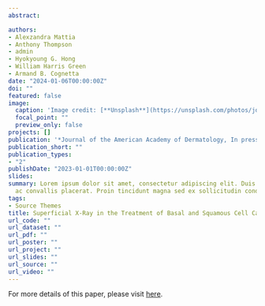 ```yaml
---
abstract: 

authors:
- Alexzandra Mattia
- Anthony Thompson
- admin
- Hyokyoung G. Hong
- William Harris Green
- Armand B. Cognetta
date: "2024-01-06T00:00:00Z"
doi: ""
featured: false
image:
  caption: 'Image credit: [**Unsplash**](https://unsplash.com/photos/jdD8gXaTZsc)'
  focal_point: ""
  preview_only: false
projects: []
publication: '*Journal of the American Academy of Dermatology, In press*'
publication_short: ""
publication_types:
- "2"
publishDate: "2023-01-01T00:00:00Z"
slides: 
summary: Lorem ipsum dolor sit amet, consectetur adipiscing elit. Duis posuere tellus
  ac convallis placerat. Proin tincidunt magna sed ex sollicitudin condimentum.
tags:
- Source Themes
title: Superficial X-Ray in the Treatment of Basal and Squamous Cell Carcinoma A 22-Year Retrospective Analysis
url_code: ""
url_dataset: ""
url_pdf: ""
url_poster: ""
url_project: ""
url_slides: ""
url_source: ""
url_video: ""
---
```


For more details of this paper, please visit [here](https://sangkyu.netlify.app/).